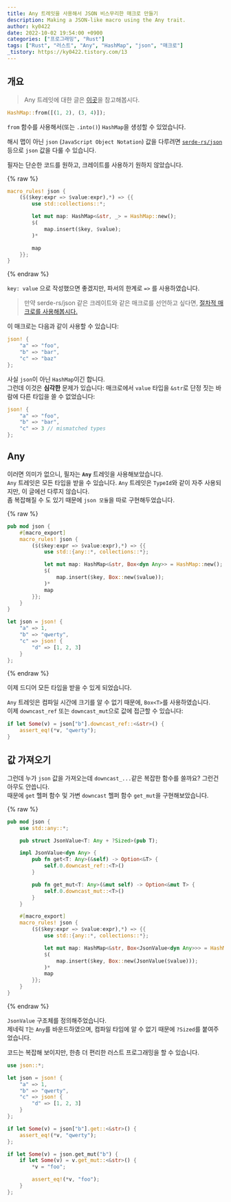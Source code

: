 ```yaml
---
title: Any 트레잇을 사용해서 JSON 비스무리한 매크로 만들기
description: Making a JSON-like macro using the Any trait.
author: ky0422
date: 2022-10-02 19:54:00 +0900
categories: ["프로그래밍", "Rust"]
tags: ["Rust", "러스트", "Any", "HashMap", "json", "매크로"]
_tistory: https://ky0422.tistory.com/13
---
```


## 개요

> Any 트레잇에 대한 글은 [이곳](../any-and-typeid)을 참고해봅시다.

```rust
HashMap::from([(1, 2), (3, 4)]);
```

`from` 함수를 사용해서(또는 `.into()`) `HashMap`을 생성할 수 있었습니다.

해시 맵이 아닌 `json` (`JavaScript Object Notation`) 값을 다루려면 [`serde-rs/json`](https://github.com/serde-rs/json) 등으로 `json` 값을 다룰 수 있습니다.

필자는 단순한 코드를 원하고, 크레이트를 사용하기 원하지 않았습니다.

{% raw %}

```rust
macro_rules! json {
    ($($key:expr => $value:expr),*) => {{
        use std::collections::*;

        let mut map: HashMap<&str, _> = HashMap::new();
        $(
            map.insert($key, $value);
        )*

        map
    }};
}
```

{% endraw %}

`key: value` 으로 작성했으면 좋겠지만, 파서의 한계로 `=>` 를 사용하였습니다.

> 만약 serde-rs/json 같은 크레이트와 같은 매크로를 선언하고 싶다면, [절차적 매크로를 사용해봅시다.](https://ky0422.tistory.com/20)

이 매크로는 다음과 같이 사용할 수 있습니다:

```rust
json! {
    "a" => "foo",
    "b" => "bar",
    "c" => "baz"
};
```

사실 `json`이 아닌 `HashMap`이긴 합니다.  
그런데 이것은 **심각한** 문제가 있습니다: 매크로에서 `value` 타입을 `&str`로 단정 짓는 바람에 다른 타입을 쓸 수 없었습니다:

```rust
json! {
    "a" => "foo",
    "b" => "bar",
    "c" => 3 // mismatched types
};
```

## Any

이러면 의미가 없으니, 필자는 **`Any`** 트레잇을 사용해보았습니다.  
`Any` 트레잇은 모든 타입을 받을 수 있습니다. `Any` 트레잇은 `TypeId`와 같이 자주 사용되지만, 이 글에선 다루지 않습니다.  
좀 복잡해질 수 도 있기 때문에 `json 모듈`을 따로 구현해두었습니다.

{% raw %}

```rust
pub mod json {
    #[macro_export]
    macro_rules! json {
        ($($key:expr => $value:expr),*) => {{
            use std::{any::*, collections::*};

            let mut map: HashMap<&str, Box<dyn Any>> = HashMap::new();
            $(
                map.insert($key, Box::new($value));
            )*
            map
        }};
    }
}

let json = json! {
    "a" => 1,
    "b" => "qwerty",
    "c" => json! {
        "d" => [1, 2, 3]
    }
};
```

{% endraw %}

이제 드디어 모든 타입을 받을 수 있게 되었습니다.

`Any` 트레잇은 컴파일 시간에 크기를 알 수 없기 때문에, `Box<T>`를 사용하였습니다.  
이제 `downcast_ref` 또는 `downcast_mut`으로 값에 접근할 수 있습니다:

```rust
if let Some(v) = json["b"].downcast_ref::<&str>() {
    assert_eq!(*v, "qwerty");
}
```

## 값 가져오기

그런데 누가 `json` 값을 가져오는데 `downcast_...`같은 복잡한 함수를 쓸까요? 그런건 아무도 안씁니다.  
때문에 `get` 헬퍼 함수 및 가변 `downcast` 헬퍼 함수 `get_mut`을 구현해보았습니다.

{% raw %}

```rust
pub mod json {
    use std::any::*;

    pub struct JsonValue<T: Any + ?Sized>(pub T);

    impl JsonValue<dyn Any> {
        pub fn get<T: Any>(&self) -> Option<&T> {
            self.0.downcast_ref::<T>()
        }

        pub fn get_mut<T: Any>(&mut self) -> Option<&mut T> {
            self.0.downcast_mut::<T>()
        }
    }

    #[macro_export]
    macro_rules! json {
        ($($key:expr => $value:expr),*) => {{
            use std::{any::*, collections::*};

            let mut map: HashMap<&str, Box<JsonValue<dyn Any>>> = HashMap::new();
            $(
                map.insert($key, Box::new(JsonValue($value)));
            )*
            map
        }};
    }
}
```

{% endraw %}

`JsonValue` 구조체를 정의해주었습니다.  
제네릭 `T`는 `Any`를 바운드하였으며, 컴파일 타임에 알 수 없기 때문에 `?Sized`를 붙여주었습니다.

코드는 복잡해 보이지만, 한층 더 편리한 러스트 프로그래밍을 할 수 있습니다.

```rust
use json::*;

let json = json! {
    "a" => 1,
    "b" => "qwerty",
    "c" => json! {
        "d" => [1, 2, 3]
    }
};

if let Some(v) = json["b"].get::<&str>() {
    assert_eq!(*v, "qwerty");
};

if let Some(v) = json.get_mut("b") {
    if let Some(v) = v.get_mut::<&str>() {
        *v = "foo";

        assert_eq!(*v, "foo");
    }
};
```
